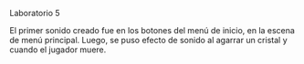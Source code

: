 Laboratorio 5

El primer sonido creado fue en los botones del menú
de inicio, en la escena de menú principal. Luego, se puso
efecto de sonido al agarrar un cristal y cuando el jugador
muere.